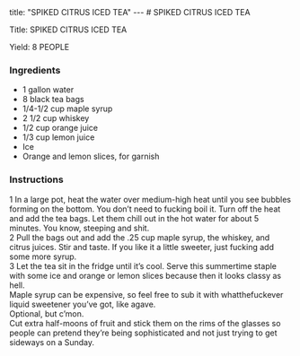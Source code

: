 <!DOCTYPE HTML PUBLIC "-//W3C//DTD HTML 4.0 Transitional//EN">
<html>
  <head>
  title: "SPIKED CITRUS ICED TEA"
---
# SPIKED CITRUS ICED TEA<link rel='stylesheet' href='style.css' type='text/css'><meta http-equiv="Content-Style-Stype" content="text/css">
     <meta http-equiv="Content-Type" content="text/html;charset=utf-8">
     </head><body><div class="recipe" itemscope itemtype="http://schema.org/Recipe"><div class='header'><p class="title"><span class="label">Title:</span> <span itemprop="name">SPIKED CITRUS ICED TEA</span></p>
<p class="yields"><span class="label">Yield:</span> <span itemprop="recipeYield">8 PEOPLE</span></p>
</div><div class="ing"><h3>Ingredients</h3><ul class="ing"><li class="ing" itemprop="ingredients">1 gallon water </li>
<li class="ing" itemprop="ingredients">8 black tea bags </li>
<li class="ing" itemprop="ingredients">1/4-1/2 cup maple syrup </li>
<li class="ing" itemprop="ingredients">2 1/2 cup whiskey </li>
<li class="ing" itemprop="ingredients">1/2 cup orange juice </li>
<li class="ing" itemprop="ingredients">1/3 cup lemon juice </li>
<li class="ing" itemprop="ingredients">Ice </li>
<li class="ing" itemprop="ingredients">Orange and lemon slices, for garnish </li>
</ul>
</div>
<div class="instructions"><h3 class="Instructions">Instructions</h3><div itemprop="recipeInstructions"><p>1 In a large pot, heat the water over medium-high heat until you see bubbles forming on the bottom. You don’t need to fucking boil it. Turn off the heat and add the tea bags. Let them chill out in the hot water for about 5 minutes. You know, steeping and shit.<br>2 Pull the bags out and add the .25 cup maple syrup, the whiskey, and citrus juices. Stir and taste. If you like it a little sweeter, just fucking add some more syrup.<br>3 Let the tea sit in the fridge until it’s cool. Serve this summertime staple with some ice and orange or lemon slices because then it looks classy as hell.<br>Maple syrup can be expensive, so feel free to sub it with whatthefuckever liquid sweetener you’ve got, like agave.<br>Optional, but c’mon.<br>Cut extra half-moons of fruit and stick them on the rims of the glasses so people can pretend they’re being sophisticated and not just trying to get sideways on a Sunday.</p></div></div></div>

</body>
</html>